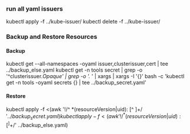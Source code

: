 ### run all yaml issuers
kubectl apply -f ../kube-issuer/
kubectl delete -f ../kube-issuer/

### Backup and Restore Resources

#### Backup
kubectl get --all-namespaces -oyaml issuer,clusterissuer,cert | tee ../backup_else.yaml
kubectl get -n tools secret | grep -o '^clusterissuer.*Opaque' | grep -o '.* ' | xargs | xargs -I '{}' bash -c 'kubectl get -n tools -oyaml secrets {} | tee ../backup_secret.yaml'

#### Restore
kubectl apply -f <(awk '!/^ *(resourceVersion|uid): [^ ]+$/' ../backup_secret.yaml)
kubectl apply -f <(awk '!/^ *(resourceVersion|uid): [^ ]+$/' ../backup_else.yaml)
